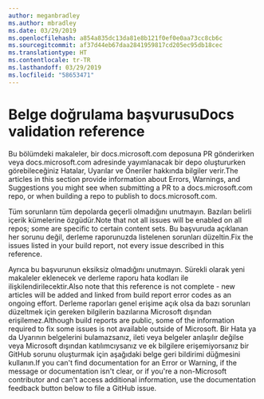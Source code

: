 ```yaml
---
author: meganbradley
ms.author: mbradley
ms.date: 03/29/2019
ms.openlocfilehash: a854a835dc13da81e8b121f0ef0e0aa73cc8cb6c
ms.sourcegitcommit: af37d44eb67daa2841959817cd205ec95db18cec
ms.translationtype: HT
ms.contentlocale: tr-TR
ms.lasthandoff: 03/29/2019
ms.locfileid: "58653471"
---
```

# <a name="docs-validation-reference"></a><span data-ttu-id="d5ef4-101">Belge doğrulama başvurusu</span><span class="sxs-lookup"><span data-stu-id="d5ef4-101">Docs validation reference</span></span>

<span data-ttu-id="d5ef4-102">Bu bölümdeki makaleler, bir docs.microsoft.com deposuna PR gönderirken veya docs.microsoft.com adresinde yayımlanacak bir depo oluştururken görebileceğiniz Hatalar, Uyarılar ve Öneriler hakkında bilgiler verir.</span><span class="sxs-lookup"><span data-stu-id="d5ef4-102">The articles in this section provide information about Errors, Warnings, and Suggestions you might see when submitting a PR to a docs.microsoft.com repo, or when building a repo to publish to docs.microsoft.com.</span></span>

<span data-ttu-id="d5ef4-103">Tüm sorunların tüm depolarda geçerli olmadığını unutmayın. Bazıları belirli içerik kümelerine özgüdür.</span><span class="sxs-lookup"><span data-stu-id="d5ef4-103">Note that not all issues will be enabled on all repos; some are specific to certain content sets.</span></span> <span data-ttu-id="d5ef4-104">Bu başvuruda açıklanan her sorunu değil, derleme raporunuzda listelenen sorunları düzeltin.</span><span class="sxs-lookup"><span data-stu-id="d5ef4-104">Fix the issues listed in your build report, not every issue described in this reference.</span></span>

<span data-ttu-id="d5ef4-105">Ayrıca bu başvurunun eksiksiz olmadığını unutmayın. Sürekli olarak yeni makaleler eklenecek ve derleme raporu hata kodları ile ilişkilendirilecektir.</span><span class="sxs-lookup"><span data-stu-id="d5ef4-105">Also note that this reference is not complete - new articles will be added and linked from build report error codes as an ongoing effort.</span></span> <span data-ttu-id="d5ef4-106">Derleme raporları genel erişime açık olsa da bazı sorunları düzeltmek için gereken bilgilerin bazılarına Microsoft dışından erişilemez.</span><span class="sxs-lookup"><span data-stu-id="d5ef4-106">Although build reports are public, some of the information required to fix some issues is not available outside of Microsoft.</span></span> <span data-ttu-id="d5ef4-107">Bir Hata ya da Uyarının belgelerini bulamazsanız, ileti veya belgeler anlaşılır değilse veya Microsoft dışından katılımcıysanız ve ek bilgilere erişemiyorsanız bir GitHub sorunu oluşturmak için aşağıdaki belge geri bildirimi düğmesini kullanın.</span><span class="sxs-lookup"><span data-stu-id="d5ef4-107">If you can't find documentation for an Error or Warning, if the message or documentation isn't clear, or if you're a non-Microsoft contributor and can't access additional information, use the documentation feedback button below to file a GitHub issue.</span></span>
